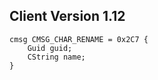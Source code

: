 ## Client Version 1.12

```rust,ignore
cmsg CMSG_CHAR_RENAME = 0x2C7 {
    Guid guid;    
    CString name;    
}

```
